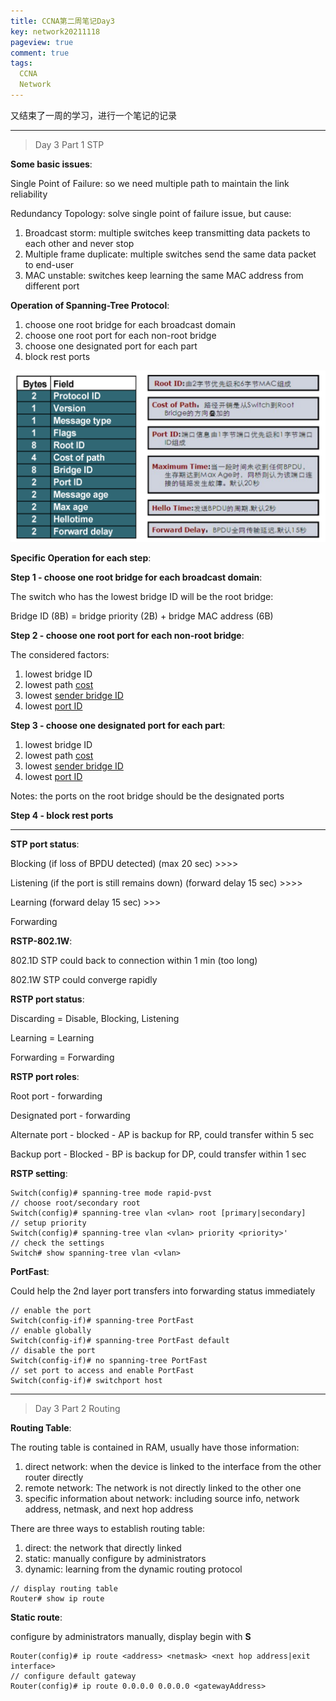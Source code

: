 ```yaml
---
title: CCNA第二周笔记Day3
key: network20211118
pageview: true
comment: true
tags:
  CCNA
  Network
---
```


又结束了一周的学习，进行一个笔记的记录

<!--more-->

---

> Day 3 Part 1 STP

**Some basic issues**:

Single Point of Failure: so we need multiple path to maintain the link reliability

Redundancy Topology: solve single point of failure issue, but cause:

1. Broadcast storm: multiple switches keep transmitting data packets to each other and never stop
2. Multiple frame duplicate: multiple switches send the same data packet to end-user
3. MAC unstable: switches keep learning the same MAC address from different port

**Operation of Spanning-Tree Protocol**:

1. choose one root bridge for each broadcast domain
2. choose one root port for each non-root bridge
3. choose one designated port for each part
4. block rest ports

![Alt Text](/assets/images/2021-11-20/1.png "BPDU")

**Specific Operation for each step**:

**Step 1 - choose one root bridge for each broadcast domain**:

The switch who has the lowest bridge ID will be the root bridge:

Bridge ID (8B) = bridge priority (2B) + bridge MAC address (6B)

**Step 2 - choose one root port for each non-root bridge**:

The considered factors:

1. lowest bridge ID
2. lowest path <u>cost</u>
3. lowest <u>sender bridge ID</u>
4. lowest <u>port ID</u>

**Step 3 - choose one designated port for each part**:

1. lowest bridge ID
2. lowest path <u>cost</u>
3. lowest <u>sender bridge ID</u>
4. lowest <u>port ID</u>

Notes: the ports on the root bridge should be the designated ports

**Step 4 - block rest ports**

---

**STP port status**:

Blocking (if loss of BPDU detected) (max 20 sec) >>>>

Listening (if the port is still remains down) (forward delay 15 sec) >>>>

Learning (forward delay 15 sec) >>>

Forwarding

**RSTP-802.1W**: 

802.1D STP could back to connection within 1 min (too long)

802.1W STP could converge rapidly

**RSTP port status**:

Discarding =  Disable, Blocking, Listening

Learning = Learning

Forwarding = Forwarding

**RSTP port roles**:

Root port - forwarding

Designated port - forwarding

Alternate port - blocked - AP is backup for RP, could transfer within 5 sec

Backup port - Blocked - BP is backup for DP, could transfer within 1 sec

**RSTP setting**:

```
Switch(config)# spanning-tree mode rapid-pvst
// choose root/secondary root
Switch(config)# spanning-tree vlan <vlan> root [primary|secondary]
// setup priority
Switch(config)# spanning-tree vlan <vlan> priority <priority>'
// check the settings
Switch# show spanning-tree vlan <vlan>
```

**PortFast**:

Could help the 2nd layer port transfers into forwarding status immediately

```
// enable the port
Switch(config-if)# spanning-tree PortFast
// enable globally
Switch(config-if)# spanning-tree PortFast default
// disable the port
Switch(config-if)# no spanning-tree PortFast
// set port to access and enable PortFast
Switch(config-if)# switchport host
```

---

> Day 3 Part 2 Routing

**Routing Table**:

The routing table is contained in RAM, usually have those information:

1. direct network: when the device is linked to the interface from the other router directly
2. remote network: The network is not directly linked to the other one
3. specific information about network: including source info, network address, netmask, and next hop address

There are three ways to establish routing table:

1. direct: the network that directly linked
2. static: manually configure by administrators
3. dynamic: learning from the dynamic routing protocol

```
// display routing table
Router# show ip route
```

**Static route**:

configure by administrators manually, display begin with **S**

```
Router(config)# ip route <address> <netmask> <next hop address|exit interface>
// configure default gateway
Router(config)# ip route 0.0.0.0 0.0.0.0 <gatewayAddress>
```

